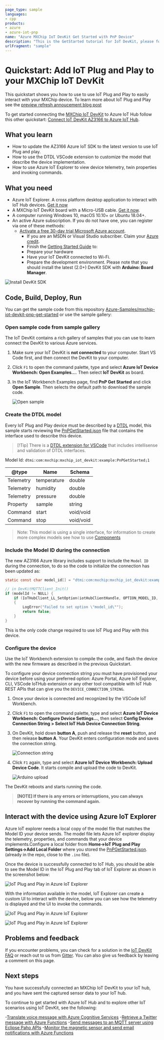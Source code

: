 ```yaml
---
page_type: sample
languages:
- cpp
products:
- azure
- azure-iot-pnp
name: "Azure MXChip IoT DevKit Get Started with PnP Device"
description: "This is the GetStarted tutorial for IoT DevKit, please follow the guide to run it in IoT Workbench and use the DevKit as PnP device."
urlFragment: "sample"
---
```


# Quickstart: Add IoT Plug and Play to your MXChip IoT DevKit

This quickstart shows you how to use to use IoT Plug and Play to easily interact with your MXChip device. To learn more about IoT Plug and Play see the [preview refresh annoucement blog post](https://aka.ms/iotblog/IoTPlugandPlay)

To get started connecting the [MXChip IoT DevKit](https://microsoft.github.io/azure-iot-developer-kit/) to Azure IoT Hub follow this other quickstart: 
[Connect IoT DevKit AZ3166 to Azure IoT Hub](/azure/iot-hub/iot-hub-arduino-iot-devkit-az3166-get-started).

## What you learn

* How to update the AZ3166 Azure IoT SDK to the latest version to use IoT Plug and play.
* How to use the DTDL VSCode extension to customize the model that describe the device implementation.
* How to use Azure IoT Explorer to view device telemetry, twin properties and invoking commands.

## What you need

* Azure IoT Explorer. A cross platform desktop application to interact with IoT Hub devices. [Get it now](https://docs.microsoft.com/azure/iot-pnp/howto-use-iot-explorer)
* A MXChip IoT DevKit board with a Micro-USB cable. [Get it now](https://aka.ms/iot-devkit-purchase).
* A computer running Windows 10, macOS 10.10+ or Ubuntu 18.04+.
* An active Azure subscription. If you do not have one, you can register via one of these methods:
  * [Activate a free 30-day trial Microsoft Azure account](https://azureinfo.microsoft.com/us-freetrial.html).
    * If you are an MSDN or Visual Studio subscriber. Claim your [Azure credit](https://azure.microsoft.com/pricing/member-offers/msdn-benefits-details/).
    * Finish the [Getting Started Guide](https://docs.microsoft.com/samples/azure-samples/mxchip-iot-devkit-get-started/sample/) to:
    * Prepare your hardware
    * Have your IoT DevKit connected to Wi-Fi.
    * Prepare the development environment. Please note that you should install the latest (2.0+) DevKit SDK with **Arduino: Board Manager**.

![Install DevKit SDK](media/iot-hub-arduino-devkit-az3166-get-started/getting-started/install-az3166-sdk.png)

## Code, Build, Deploy, Run

You can get the sample code from this repository [Azure-Samples/mxchip-iot-devkit-pnp-get-started](https://github.com/Azure-Samples/mxchip-iot-devkit-pnp-get-started) or use the sample gallery:

### Open sample code from sample gallery

The IoT DevKit contains a rich gallery of samples that you can use to learn connect the DevKit to various Azure services.

1. Make sure your IoT DevKit is **not connected** to your computer. Start VS Code first, and then connect the DevKit to your computer.

2. Click `F1` to open the command palette, type and select **Azure IoT Device Workbench: Open Examples...**. Then select **IoT DevKit** as board.

3. In the IoT Workbench Examples page, find **PnP Get Started** and click **Open Sample**. Then selects the default path to download the sample code.

    ![Open sample](media/iot-hub-arduino-devkit-az3166-get-started/getting-started/open-sample.png)

### Create the DTDL model

Every IoT Plug and Play device must be described by a [DTDL](https://aka.ms/dtdl) model, this sample starts reviewing the [PnPGetStarted.json](Device/PnPGetStarted.json) file that contains the interface used to describe this device. 

>[!Tip] There is a [DTDL extension for VSCode](https://marketplace.visualstudio.com/items?itemName=vsciot-vscode.vscode-dtdl) that includes intellisense and validation of DTDL interfaces.

Model Id: `dtmi:com:mxchip:mxchip_iot_devkit:example:PnPGetStarted;1`

|@type|Name|Schema|
|----|----|----|
|Telemetry|temperature|double|
|Telemetry|humidity|double|
|Telemetry|pressure|double|
|Property|sample|string|
|Command|start|void/void|
|Command|stop|void/void|

>Note: This model is using a single interface, for  information to create more complex models see how to use [Components](/azure/iot-pnp/concepts-components)

### Include the Model ID during the connection

The new AZ3166 Azure library includes support to include the `Model ID` during the connection, to do so the code to initialize the connection has been updated as:

```c
static const char model_id[] = "dtmi:com:mxchip:mxchip_iot_devkit:example:PnPGetStarted;1";

// in DevKitMQTTClient_Init()
if (modelId != NULL) {
    if (IoTHubClient_LL_SetOption(iotHubClientHandle, OPTION_MODEL_ID, modelId) != IOTHUB_CLIENT_OK)
    {
        LogError("Failed to set option \"model_id\"");
        return false;
    }
}
```

This is the only code change required to use IoT Plug and Play with this device.

### Configure the device

Use the IoT Workbench extension to compile the code, and flash the device with the new firmware as described in the previous Quickstart.

To configure your device connection string you must have provisioned your device before using your preferred option: Azure Portal, Azure IoT Explorer, CLI, VSCode IoTHub extension or any other tool compatible with IoT Hub REST APIs that can give you the  `DEVICE_CONNECTION_STRING`.

1. Once your device is connected and recognized by the VSCode IoT Workbench.
2. Click `F1` to open the command palette, type and select **Azure IoT Device Workbench: Configure Device Settings...**, then select **Config Device Connection String > Select IoT Hub Device Connection String**.

3. On DevKit, hold down **button A**, push and release the **reset** button, and then release **button A**. Your DevKit enters configuration mode and saves the connection string.

    ![Connection string](media/iot-hub-arduino-devkit-az3166-get-started/getting-started/connection-string.png)

4. Click `F1` again, type and select **Azure IoT Device Workbench: Upload Device Code**. It starts compile and upload the code to DevKit.

    ![Arduino upload](media/iot-hub-arduino-devkit-az3166-get-started/getting-started/arduino-upload.png)

The DevKit reboots and starts running the code.

> **[NOTE]
> If there is any errors or interruptions, you can always recover by running the command again.**

## Interact with the device using Azure IoT Explorer

Azure IoT explorer needs a local copy of the model file that matches the Model ID your device sends. The model file lets Azure IoT explorer display the telemetry, properties, and commands that your device implements.Configure a local folder from **Home->IoT Plug and Play Settings->Add Local Folder** where you stored the [PnPGetStarted.json](Device/PnPGetStarted.json). (already in the repo, close to the `.ino` file).

Once the device is successfully connected to IoT Hub, you should be able to see the Model ID in the IoT Plug and Play tab of IoT Explorer as shown in the screenshot below:

![IoT Plug and Play in Azure IoT Explorer](media/pnp/iotex01.png)

With the information available in the model, IoT Explorer can create a custom UI to interact with the device, below you can see how the telemetry is displayed and the UI to invoke the commands.

![IoT Plug and Play in Azure IoT Explorer](media/pnp/iotex02.png)

![IoT Plug and Play in Azure IoT Explorer](media/pnp/iotex03.png)

## Problems and feedback

If you encounter problems, you can check for a solution in the [IoT DevKit FAQ](https://microsoft.github.io/azure-iot-developer-kit/docs/faq/) or reach out to us from [Gitter](https://gitter.im/Microsoft/azure-iot-developer-kit). You can also give us feedback by leaving a comment on this page.

## Next steps

You have successfully connected an MXChip IoT DevKit to your IoT hub, and you have sent the captured sensor data to your IoT hub.

To continue to get started with Azure IoT Hub and to explore other IoT scenarios using IoT DevKit, see the following:

-[Translate voice message with Azure Cognitive Services](https://docs.microsoft.com/azure/iot-hub/iot-hub-arduino-iot-devkit-az3166-translator)
-[Retrieve a Twitter message with Azure Functions](https://docs.microsoft.com/azure/iot-hub/iot-hub-arduino-iot-devkit-az3166-retrieve-twitter-message)
-[Send messages to an MQTT server using Eclipse Paho APIs](https://docs.microsoft.com/azure/iot-hub/iot-hub-arduino-iot-devkit-az3166-mqtt-helloworld)
-[Monitor the magnetic sensor and send email notifications with Azure Functions](https://docs.microsoft.com/azure/iot-hub/iot-hub-arduino-iot-devkit-az3166-door-monitor)

